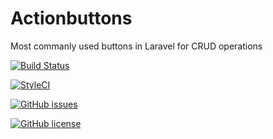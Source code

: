 # Actionbuttons
Most commanly used buttons in Laravel for CRUD operations


[![Build Status](https://travis-ci.org/ManojKiranA/actionbuttons.svg?branch=master)](https://travis-ci.org/ManojKiranA/actionbuttons)

[![StyleCI](https://github.styleci.io/repos/235732785/shield?branch=master)](https://github.styleci.io/repos/235732785)

[![GitHub issues](https://img.shields.io/github/issues/ManojKiranA/actionbuttons?style=flat-square)](https://github.com/ManojKiranA/actionbuttons/issues)

[![GitHub license](https://img.shields.io/github/license/ManojKiranA/actionbuttons?style=for-the-badge)](https://github.com/ManojKiranA/actionbuttons)